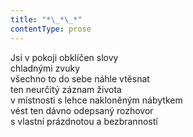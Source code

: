 ```yaml
---
title: "*\_*\_*"
contentType: prose
---
```


<section>

Jsi v pokoji obklíčen slovy  
chladnými zvuky  
všechno to do sebe náhle vtěsnat  
ten neurčitý záznam života  
v místnosti s lehce nakloněným nábytkem  
vést ten dávno odepsaný rozhovor  
s vlastní prázdnotou a bezbranností

</section>
